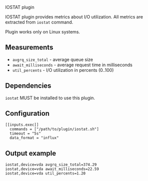  IOSTAT plugin

IOSTAT plugin provides metrics about I/O utilization. 
All metrics are extracted from `iostat` command.

Plugin works only on Linux systems.

## Measurements

- `avgrq_size_total` - average queue size
- `await_milliseconds` - average request time in milliseconds
- `util_percents` - I/O utilization in percents (0..100)

## Dependencies

`iostat` MUST be installed to use this plugin.

## Configuration

```
[[inputs.exec]]
  commands = ["/path/to/plugin/iostat.sh"]
  timeout = "5s"
  data_format = "influx"
```

## Output example

```
iostat,device=vda avgrq_size_total=374.29
iostat,device=vda await_milliseconds=22.59
iostat,device=vda util_percents=1.20
```
